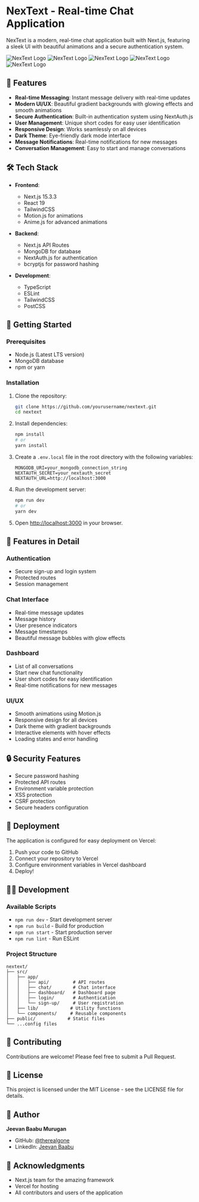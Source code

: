 # NexText - Real-time Chat Application

NexText is a modern, real-time chat application built with Next.js, featuring a sleek UI with beautiful animations and a secure authentication system.

![NexText Logo](UI/Home.png)
![NexText Logo](UI/login.png)
![NexText Logo](UI/Sign-Up.png)
![NexText Logo](UI/dashboard.png)
![NexText Logo](UI/Chat.png)

## 🌟 Features

- **Real-time Messaging**: Instant message delivery with real-time updates
- **Modern UI/UX**: Beautiful gradient backgrounds with glowing effects and smooth animations
- **Secure Authentication**: Built-in authentication system using NextAuth.js
- **User Management**: Unique short codes for easy user identification
- **Responsive Design**: Works seamlessly on all devices
- **Dark Theme**: Eye-friendly dark mode interface
- **Message Notifications**: Real-time notifications for new messages
- **Conversation Management**: Easy to start and manage conversations

## 🛠️ Tech Stack

- **Frontend**:
  - Next.js 15.3.3
  - React 19
  - TailwindCSS
  - Motion.js for animations
  - Anime.js for advanced animations

- **Backend**:
  - Next.js API Routes
  - MongoDB for database
  - NextAuth.js for authentication
  - bcryptjs for password hashing

- **Development**:
  - TypeScript
  - ESLint
  - TailwindCSS
  - PostCSS

## 🚀 Getting Started

### Prerequisites

- Node.js (Latest LTS version)
- MongoDB database
- npm or yarn

### Installation

1. Clone the repository:
   ```bash
   git clone https://github.com/yourusername/nextext.git
   cd nextext
   ```

2. Install dependencies:
   ```bash
   npm install
   # or
   yarn install
   ```

3. Create a `.env.local` file in the root directory with the following variables:
   ```env
   MONGODB_URI=your_mongodb_connection_string
   NEXTAUTH_SECRET=your_nextauth_secret
   NEXTAUTH_URL=http://localhost:3000
   ```

4. Run the development server:
   ```bash
   npm run dev
   # or
   yarn dev
   ```

5. Open [http://localhost:3000](http://localhost:3000) in your browser.

## 📱 Features in Detail

### Authentication
- Secure sign-up and login system
- Protected routes
- Session management

### Chat Interface
- Real-time message updates
- Message history
- User presence indicators
- Message timestamps
- Beautiful message bubbles with glow effects

### Dashboard
- List of all conversations
- Start new chat functionality
- User short codes for easy identification
- Real-time notifications for new messages

### UI/UX
- Smooth animations using Motion.js
- Responsive design for all devices
- Dark theme with gradient backgrounds
- Interactive elements with hover effects
- Loading states and error handling

## 🔒 Security Features

- Secure password hashing
- Protected API routes
- Environment variable protection
- XSS protection
- CSRF protection
- Secure headers configuration

## 🚀 Deployment

The application is configured for easy deployment on Vercel:

1. Push your code to GitHub
2. Connect your repository to Vercel
3. Configure environment variables in Vercel dashboard
4. Deploy!

## 👨‍💻 Development

### Available Scripts

- `npm run dev` - Start development server
- `npm run build` - Build for production
- `npm run start` - Start production server
- `npm run lint` - Run ESLint

### Project Structure

```
nextext/
├── src/
│   ├── app/
│   │   ├── api/         # API routes
│   │   ├── chat/        # Chat interface
│   │   ├── dashboard/   # Dashboard page
│   │   ├── login/       # Authentication
│   │   └── sign-up/     # User registration
│   ├── lib/            # Utility functions
│   └── components/     # Reusable components
├── public/            # Static files
└── ...config files
```

## 🤝 Contributing

Contributions are welcome! Please feel free to submit a Pull Request.

## 📝 License

This project is licensed under the MIT License - see the LICENSE file for details.

## 👤 Author

**Jeevan Baabu Murugan**
- GitHub: [@therealgone](https://github.com/therealgone)
- LinkedIn: [Jeevan Baabu](https://www.linkedin.com/in/jeevan-baabu-97a19125b/)

## 🙏 Acknowledgments

- Next.js team for the amazing framework
- Vercel for hosting
- All contributors and users of the application
